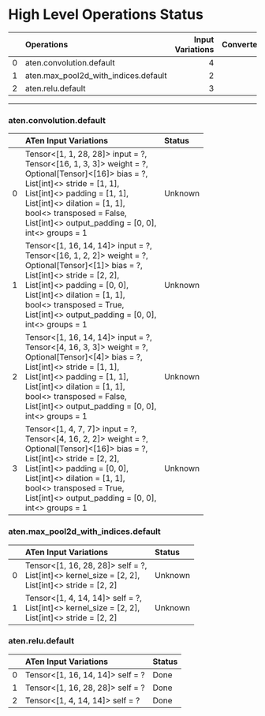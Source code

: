 # High Level Operations Status
|    | Operations                           |   Input Variations |   Converted |
|---:|:-------------------------------------|-------------------:|------------:|
|  0 | aten.convolution.default             |                  4 |           0 |
|  1 | aten.max_pool2d_with_indices.default |                  2 |           0 |
|  2 | aten.relu.default                    |                  3 |           3 |
***
### aten.convolution.default
|    | ATen Input Variations                                                                                                                                                                                                                                                                                   | Status   |
|---:|:--------------------------------------------------------------------------------------------------------------------------------------------------------------------------------------------------------------------------------------------------------------------------------------------------------|:---------|
|  0 | Tensor<[1, 1, 28, 28]> input = ?,<br>Tensor<[16, 1, 3, 3]> weight = ?,<br>Optional[Tensor]<[16]> bias = ?,<br>List[int]<> stride = [1, 1],<br>List[int]<> padding = [1, 1],<br>List[int]<> dilation = [1, 1],<br>bool<> transposed = False,<br>List[int]<> output_padding = [0, 0],<br>int<> groups = 1 | Unknown  |
|  1 | Tensor<[1, 16, 14, 14]> input = ?,<br>Tensor<[16, 1, 2, 2]> weight = ?,<br>Optional[Tensor]<[1]> bias = ?,<br>List[int]<> stride = [2, 2],<br>List[int]<> padding = [0, 0],<br>List[int]<> dilation = [1, 1],<br>bool<> transposed = True,<br>List[int]<> output_padding = [0, 0],<br>int<> groups = 1  | Unknown  |
|  2 | Tensor<[1, 16, 14, 14]> input = ?,<br>Tensor<[4, 16, 3, 3]> weight = ?,<br>Optional[Tensor]<[4]> bias = ?,<br>List[int]<> stride = [1, 1],<br>List[int]<> padding = [1, 1],<br>List[int]<> dilation = [1, 1],<br>bool<> transposed = False,<br>List[int]<> output_padding = [0, 0],<br>int<> groups = 1 | Unknown  |
|  3 | Tensor<[1, 4, 7, 7]> input = ?,<br>Tensor<[4, 16, 2, 2]> weight = ?,<br>Optional[Tensor]<[16]> bias = ?,<br>List[int]<> stride = [2, 2],<br>List[int]<> padding = [0, 0],<br>List[int]<> dilation = [1, 1],<br>bool<> transposed = True,<br>List[int]<> output_padding = [0, 0],<br>int<> groups = 1    | Unknown  |
### aten.max_pool2d_with_indices.default
|    | ATen Input Variations                                                                                 | Status   |
|---:|:------------------------------------------------------------------------------------------------------|:---------|
|  0 | Tensor<[1, 16, 28, 28]> self = ?,<br>List[int]<> kernel_size = [2, 2],<br>List[int]<> stride = [2, 2] | Unknown  |
|  1 | Tensor<[1, 4, 14, 14]> self = ?,<br>List[int]<> kernel_size = [2, 2],<br>List[int]<> stride = [2, 2]  | Unknown  |
### aten.relu.default
|    | ATen Input Variations            | Status   |
|---:|:---------------------------------|:---------|
|  0 | Tensor<[1, 16, 14, 14]> self = ? | Done     |
|  1 | Tensor<[1, 16, 28, 28]> self = ? | Done     |
|  2 | Tensor<[1, 4, 14, 14]> self = ?  | Done     |

